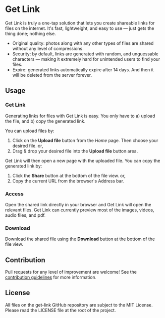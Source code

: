 # Get Link
Get Link is truly a one-tap solution that lets you create shareable links for files on the internet. It's fast, lightweight, and easy to use — just gets the thing done; nothing else.
 - Original quality: photos along with any other types of files are shared without any level of compressions. 
 - Security: by default, links are generated with random, and unguessable characters — making it extremely hard for unintended users to find your files.
 - Expire: generated links automatically expire after 14 days. And then it will be deleted from the server forever.

## Usage
### Get Link
Generating links for files with Get Link is easy. You only have to a) upload the file, and b) copy the generated link. 

You can upload files by:
 1. Click on the __Upload file__ button from the _Home_ page. Then choose your desired file. or,
 1. Drag & drop your desired file into the __Upload file__ button area.

Get Link will then open a new page with the uploaded file. You can copy the generated link by:
 1. Click the __Share__ button at the bottom of the file view. or,
 1. Copy the current URL from the browser's Address bar.

### Access
Open the shared link directly in your browser and Get Link will open the relevant files. Get Link can currently preview most of the images, videos, audio files, and pdf.

### Download
Download the shared file using the __Download__ button at the bottom of the file view.

## Contribution
Pull requests for any level of improvement are welcome! See the [contribution guidelines](/docs/contributing.md) for more information.

## License
All files on the get-link GitHub repository are subject to the MIT License. Please read the LICENSE file at the root of the project.
